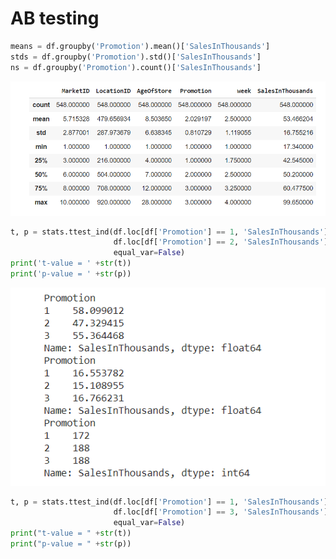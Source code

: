 # AB testing

```python
means = df.groupby('Promotion').mean()['SalesInThousands']
stds = df.groupby('Promotion').std()['SalesInThousands']
ns = df.groupby('Promotion').count()['SalesInThousands']
```

![plot](https://github.com/pavlinakrmelova/dvd_rental/blob/master/png/ab-testing-describe.PNG)

```python
t, p = stats.ttest_ind(df.loc[df['Promotion'] == 1, 'SalesInThousands'].values,
                       df.loc[df['Promotion'] == 2, 'SalesInThousands'].values, 
                       equal_var=False)
print('t-value = ' +str(t))
print('p-value = ' +str(p))
```

![plot2](https://github.com/pavlinakrmelova/dvd_rental/blob/master/png/ab-testing-promotion.PNG)

```python
t, p = stats.ttest_ind(df.loc[df['Promotion'] == 1, 'SalesInThousands'].values, 
                       df.loc[df['Promotion'] == 3, 'SalesInThousands'].values, 
                       equal_var=False)
print("t-value = " +str(t))
print("p-value = " +str(p))
```
